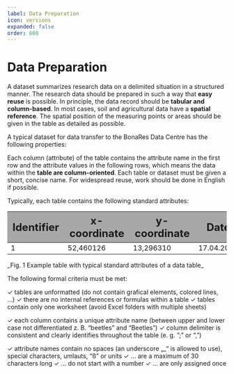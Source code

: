 ```yaml
---
label: Data Preparation
icon: versions
expanded: false
order: 600
---
```

# Data Preparation

A dataset summarizes research data on a delimited situation in a structured manner. The research data should be prepared in such a way that **easy reuse** is possible. In principle, the data record should be **tabular and column-based**. In most cases, soil and agricultural data have a **spatial reference**. The spatial position of the measuring points or areas should be given in the table as detailed as possible.

A typical dataset for data transfer to the BonaRes Data Centre has the following properties:

Each column (attribute) of the table contains the attribute name in the first row and the attribute values in the following rows, which means the data within the **table are column-oriented**. Each table or dataset must be given a short, concise name. For widespread reuse, work should be done in English if possible.

Typically, each table contains the following standard attributes:

<div class="table-wrapper scrollbar overflow-hidden">
<table class="comfortable">
<thead style="font-size: 24px; background-color: #A8A8A8">
<tr>
<th><strong>Identifier</strong></th>
<th><strong>x-coordinate</strong></th>
<th><strong>y-coordinate</strong></th>
<th><strong>Date</strong></th>
<th><strong>beetles</strong></th>
<th><strong>Attribute 2</strong></th>
<th><strong>Attribute n</strong></th>

</tr>
</thead>
<tbody>
<tr>
<td>1</td>
<td>52,460126<br>
<td>13,296310<br>
<td>17.04.2018<br>
<td>5<br>
<td>...<br>
<td>...<br>
</tr>
</table>
_Fig. 1 Example table with typical standard attributes of a data table_
</div>


The following formal criteria must be met:

✓ tables are unformatted (do not contain grafical elements, colored lines, …)
✓ there are no internal references or formulas within a table
✓ tables contain only one worksheet (avoid Excel folders with multiple sheets)

✓ each column contains a unique attribute name
   (between upper and lower case not differentiated z. B. “beetles” and “Beetles”)
✓ column delimiter is consistent and clearly identifies throughout the table (e. g. ”;” or “,”)

✓ attribute names contain no spaces (an underscore „_“ is allowed to use), special characters, 
   umlauts, “ß” or units
✓ ... are a maximum of 30 characters long
✓ ... do not start with a number
✓ ... are only assigned once
